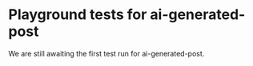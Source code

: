 # Playground tests for ai-generated-post
We are still awaiting the first test run for ai-generated-post.
